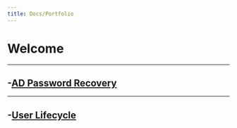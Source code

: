 ```yaml
---
title: Docs/Portfolio
---
```

# Welcome
---
-[AD Password Recovery](passwd-recovery.md)
---
---
-[User Lifecycle](user-lifecycle.md)
---
